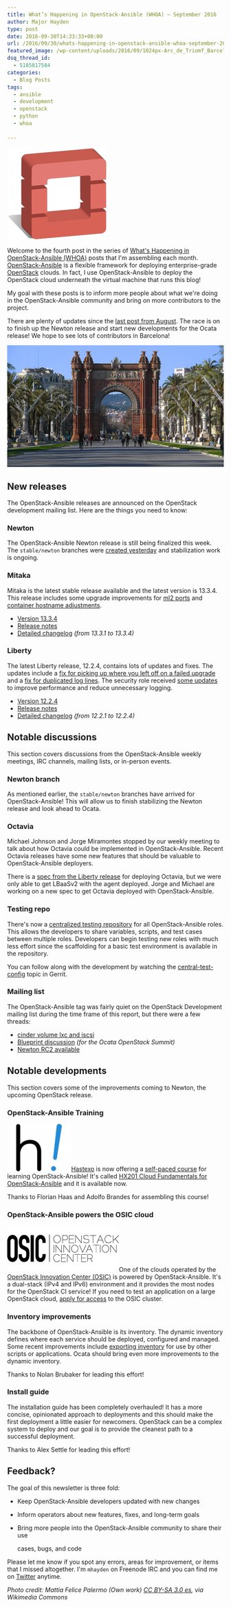 ```yaml
---
title: What’s Happening in OpenStack-Ansible (WHOA) – September 2016
author: Major Hayden
type: post
date: 2016-09-30T14:33:33+00:00
url: /2016/09/30/whats-happening-in-openstack-ansible-whoa-september-2016/
featured_image: /wp-content/uploads/2016/09/1024px-Arc_de_Triomf_Barcelona.jpg
dsq_thread_id:
  - 5185817584
categories:
  - Blog Posts
tags:
  - ansible
  - development
  - openstack
  - python
  - whoa

---
```

![1]

Welcome to the fourth post in the series of [What's Happening in OpenStack-Ansible (WHOA)][2] posts that I'm assembling each month. [OpenStack-Ansible][3] is a flexible framework for deploying enterprise-grade [OpenStack][4] clouds. In fact, I use OpenStack-Ansible to deploy the OpenStack cloud underneath the virtual machine that runs this blog!

My goal with these posts is to inform more people about what we're doing in the OpenStack-Ansible community and bring on more contributors to the project.

There are plenty of updates since the [last post from August][5]. The race is on to finish up the Newton release and start new developments for the Ocata release! We hope to see lots of contributors in Barcelona!

![6]

## New releases

The OpenStack-Ansible releases are announced on the OpenStack development mailing list. Here are the things you need to know:

### Newton

The OpenStack-Ansible Newton release is still being finalized this week. The `stable/newton` branches were [created yesterday][7] and stabilization work is ongoing.

### Mitaka

Mitaka is the latest stable release available and the latest version is 13.3.4. This release includes some upgrade improvements for [ml2 ports][8] and [container hostname adjustments][9].

  * [Version 13.3.4][10]
  * [Release notes][11]
  * [Detailed changelog][12] _(from 13.3.1 to 13.3.4)_

### Liberty

The latest Liberty release, 12.2.4, contains lots of updates and fixes. The updates include a [fix for picking up where you left off on a failed upgrade][13] and a [fix for duplicated log lines][14]. The security role received [some updates][15] to improve performance and reduce unnecessary logging.

  * [Version 12.2.4][16]
  * [Release notes][17]
  * [Detailed changelog][18] _(from 12.2.1 to 12.2.4)_

## Notable discussions

This section covers discussions from the OpenStack-Ansible weekly meetings, IRC channels, mailing lists, or in-person events.

### Newton branch

As mentioned earlier, the `stable/newton` branches have arrived for OpenStack-Ansible! This will allow us to finish stabilizing the Newton release and look ahead to Ocata.

### Octavia

Michael Johnson and Jorge Miramontes stopped by our weekly meeting to talk about how Octavia could be implemented in OpenStack-Ansible. Recent Octavia releases have some new features that should be valuable to OpenStack-Ansible deployers.

There is a [spec from the Liberty release][19] for deploying Octavia, but we were only able to get LBaaSv2 with the agent deployed. Jorge and Michael are working on a new spec to get Octavia deployed with OpenStack-Ansible.

### Testing repo

There's now a [centralized testing repository][20] for all OpenStack-Ansible roles. This allows the developers to share variables, scripts, and test cases between multiple roles. Developers can begin testing new roles with much less effort since the scaffolding for a basic test environment is available in the repository.

You can follow along with the development by watching the [central-test-config][21] topic in Gerrit.

### Mailing list

The OpenStack-Ansible tag was fairly quiet on the OpenStack Development mailing list during the time frame of this report, but there were a few threads:

  * [cinder volume lxc and iscsi][22]
  * [Blueprint discussion][23] _(for the Ocata OpenStack Summit)_
  * [Newton RC2 available][24]

## Notable developments

This section covers some of the improvements coming to Newton, the upcoming OpenStack release.

### OpenStack-Ansible Training

[<img src="/wp-content/uploads/2016/09/hastexo-logo-e1475245310720.png" alt="Hastexo logo" width="149" height="110" class="alignright size-full wp-image-6482" />][25][Hastexo][26] is now offering a [self-paced course][27] for learning OpenStack-Ansible! It's called [HX201 Cloud Fundamentals for OpenStack-Ansible][28] and it is available now.

Thanks to Florian Haas and Adolfo Brandes for assembling this course!

### OpenStack-Ansible powers the OSIC cloud

[<img src="/wp-content/uploads/2016/09/OSIC-Logo.png" alt="OpenStack Innovation Center" width="260" height="107" class="alignright size-full wp-image-6487" />][29]One of the clouds operated by the [OpenStack Innovation Center (OSIC)][30] is powered by OpenStack-Ansible. It's a dual-stack (IPv4 and IPv6) environment and it provides the most nodes for the OpenStack CI service! If you need to test an application on a large OpenStack cloud, [apply for access][31] to the OSIC cluster.

### Inventory improvements

The backbone of OpenStack-Ansible is its inventory. The dynamic inventory defines where each service should be deployed, configured and managed. Some recent improvements include [exporting inventory][32] for use by other scripts or applications. Ocata should bring even more improvements to the dynamic inventory.

Thanks to Nolan Brubaker for leading this effort!

### Install guide

The installation guide has been completely overhauled! It has a more concise, opinionated approach to deployments and this should make the first deployment a little easier for newcomers. OpenStack can be a complex system to deploy and our goal is to provide the cleanest path to a successful deployment.

Thanks to Alex Settle for leading this effort!

## Feedback?

The goal of this newsletter is three fold:

  * Keep OpenStack-Ansible developers updated with new changes
  * Inform operators about new features, fixes, and long-term goals
  * Bring more people into the OpenStack-Ansible community to share their use

    cases, bugs, and code

Please let me know if you spot any errors, areas for improvement, or items that I missed altogether. I'm `mhayden` on Freenode IRC and you can find me on [Twitter][33] anytime.

_Photo credit: Mattia Felice Palermo (Own work) [CC BY-SA 3.0 es][34], via Wikimedia Commons_

 [1]: /wp-content/uploads/2011/11/openstack-justheo.png
 [2]: /tags/whoa/
 [3]: https://wiki.openstack.org/wiki/OpenStackAnsible
 [4]: http://openstack.org
 [5]: /2016/08/23/whats-happening-in-openstack-ansible-whoa-august-2016/
 [6]: /wp-content/uploads/2016/09/1024px-Arc_de_Triomf_Barcelona.jpg
 [7]: https://review.openstack.org/#/c/379590/
 [8]: https://review.openstack.org/#/c/366169/
 [9]: https://review.openstack.org/#/c/360539/
 [10]: https://review.openstack.org/379499
 [11]: http://docs.openstack.org/releasenotes/openstack-ansible/mitaka.html
 [12]: https://gist.github.com/anonymous/3880b24f381d7d4d31be036ef820c21e
 [13]: https://review.openstack.org/#/c/360385/
 [14]: https://review.openstack.org/#/c/368066/
 [15]: https://gist.github.com/anonymous/9fe1f5110e2d8f7c1d148d4b6968b5a9#openstack-ansible-security
 [16]: https://review.openstack.org/379505/
 [17]: http://docs.openstack.org/releasenotes/openstack-ansible/liberty.html
 [18]: https://gist.github.com/anonymous/9fe1f5110e2d8f7c1d148d4b6968b5a9
 [19]: http://specs.openstack.org/openstack/openstack-ansible-specs/specs/mitaka/lbaasv2.html
 [20]: https://github.com/openstack/openstack-ansible-tests
 [21]: https://review.openstack.org/#/q/topic:central-test-config
 [22]: http://lists.openstack.org/pipermail/openstack-dev/2016-September/103671.html
 [23]: http://lists.openstack.org/pipermail/openstack-dev/2016-September/104813.html
 [24]: http://lists.openstack.org/pipermail/openstack-dev/2016-September/104807.html
 [25]: /wp-content/uploads/2016/09/hastexo-logo-e1475245310720.png
 [26]: https://www.hastexo.com/
 [27]: https://www.hastexo.com/resources/news-releases/hx201-ansible
 [28]: https://academy.hastexo.com/courses/course-v1:hastexo+hx201+201609-ansible/about
 [29]: /wp-content/uploads/2016/09/OSIC-Logo.png
 [30]: https://osic.org/
 [31]: https://osic.org/clusters
 [32]: https://review.openstack.org/#/c/371798/
 [33]: https://twitter.com/majorhayden
 [34]: http://creativecommons.org/licenses/by-sa/3.0/es/deed.en

